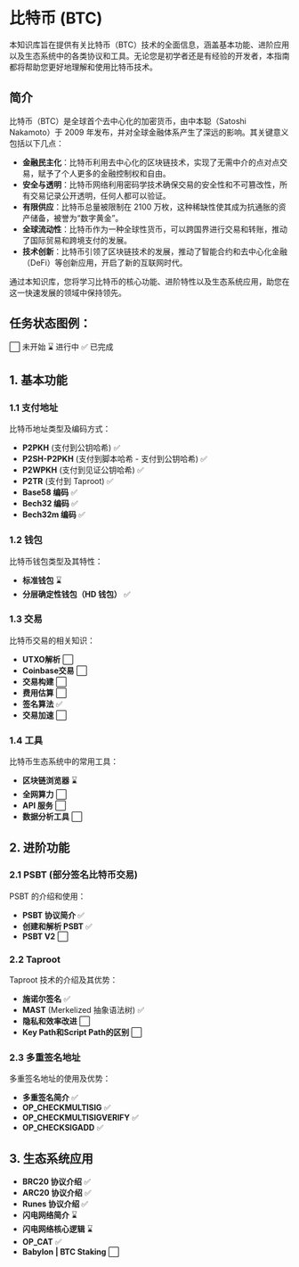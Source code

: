 # 比特币 (BTC)

本知识库旨在提供有关比特币（BTC）技术的全面信息，涵盖基本功能、进阶应用以及生态系统中的各类协议和工具。无论您是初学者还是有经验的开发者，本指南都将帮助您更好地理解和使用比特币技术。

## 简介

比特币（BTC）是全球首个去中心化的加密货币，由中本聪（Satoshi Nakamoto）于 2009 年发布，并对全球金融体系产生了深远的影响。其关键意义包括以下几点：

- **金融民主化**：比特币利用去中心化的区块链技术，实现了无需中介的点对点交易，赋予了个人更多的金融控制权和自由。
- **安全与透明**：比特币网络利用密码学技术确保交易的安全性和不可篡改性，所有交易记录公开透明，任何人都可以验证。
- **有限供应**：比特币总量被限制在 2100 万枚，这种稀缺性使其成为抗通胀的资产储备，被誉为“数字黄金”。
- **全球流动性**：比特币作为一种全球性货币，可以跨国界进行交易和转账，推动了国际贸易和跨境支付的发展。
- **技术创新**：比特币引领了区块链技术的发展，推动了智能合约和去中心化金融（DeFi）等创新应用，开启了新的互联网时代。

通过本知识库，您将学习比特币的核心功能、进阶特性以及生态系统应用，助您在这一快速发展的领域中保持领先。

## 任务状态图例：
⬜ 未开始 ⌛ 进行中 ✅ 已完成

## 1. 基本功能

### 1.1 支付地址
比特币地址类型及编码方式：
- **P2PKH** (支付到公钥哈希) ✅
- **P2SH-P2PKH** (支付到脚本哈希 - 支付到公钥哈希) ✅
- **P2WPKH** (支付到见证公钥哈希) ✅
- **P2TR** (支付到 Taproot) ✅
- **Base58 编码** ✅
- **Bech32 编码** ✅
- **Bech32m 编码** ✅

### 1.2 钱包
比特币钱包类型及其特性：
- **标准钱包** ⌛
- **分层确定性钱包（HD 钱包）** ✅

### 1.3 交易
比特币交易的相关知识：
- **UTXO解析** ⬜
- **Coinbase交易** ⬜
- **交易构建** ⬜
- **费用估算** ⬜
- **签名算法** ✅
- **交易加速** ⬜

### 1.4 工具
比特币生态系统中的常用工具：
- **区块链浏览器** ⌛
- **全网算力** ⬜
- **API 服务** ⬜
- **数据分析工具** ⬜

## 2. 进阶功能

### 2.1 PSBT (部分签名比特币交易)
PSBT 的介绍和使用：
- **PSBT 协议简介** ✅
- **创建和解析 PSBT** ✅
- **PSBT V2** ⬜

### 2.2 Taproot
Taproot 技术的介绍及其优势：
- **施诺尔签名** ✅
- **MAST** (Merkelized 抽象语法树) ✅
- **隐私和效率改进** ⬜
- **Key Path和Script Path的区别** ⬜

### 2.3 多重签名地址
多重签名地址的使用及优势：
- **多重签名简介** ✅
- **OP_CHECKMULTISIG** ✅
- **OP_CHECKMULTISIGVERIFY** ✅
- **OP_CHECKSIGADD** ✅

## 3. 生态系统应用
- **BRC20 协议介绍** ✅
- **ARC20 协议介绍** ✅
- **Runes 协议介绍** ✅
- **闪电网络简介** ⌛
- **闪电网络核心逻辑** ⌛
- **OP_CAT**  ✅
- **Babylon | BTC Staking** ⬜

